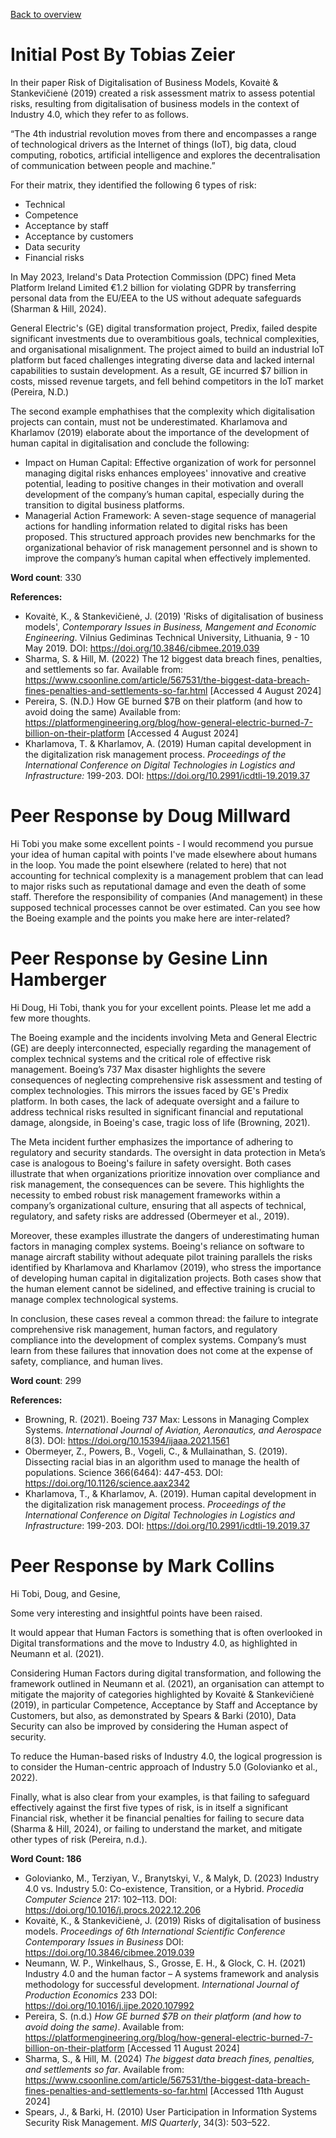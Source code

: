 [Back to overview](./README.md)
# Initial Post By Tobias Zeier
In their paper Risk of Digitalisation of Business Models, Kovaitė & Stankevičienė (2019) created a risk assessment matrix to assess potential risks, resulting from digitalisation of business models in the context of Industry 4.0, which they refer to as follows.

“The 4th industrial revolution moves from there and encompasses a range of technological drivers as the Internet of things (IoT), big data, cloud computing, robotics, artificial intelligence and explores the decentralisation of communication between people and machine.”

For their matrix, they identified the following 6 types of risk:

- Technical
- Competence
- Acceptance by staff
- Acceptance by customers
- Data security
- Financial risks 

In May 2023, Ireland's Data Protection Commission (DPC) fined Meta Platform Ireland Limited €1.2 billion for violating GDPR by transferring personal data from the EU/EEA to the US without adequate safeguards (Sharman & Hill, 2024).

General Electric's (GE) digital transformation project, Predix, failed despite significant investments due to overambitious goals, technical complexities, and organisational misalignment. The project aimed to build an industrial IoT platform but faced challenges integrating diverse data and lacked internal capabilities to sustain development. As a result, GE incurred $7 billion in costs, missed revenue targets, and fell behind competitors in the IoT market (Pereira, N.D.)

The second example emphathises that the complexity which digitalisation projects can contain, must not be underestimated. Kharlamova and Kharlamov (2019) elaborate about the importance of the development of human capital in digitalisation and conclude the following:

- Impact on Human Capital: Effective organization of work for personnel managing digital risks enhances employees' innovative and creative potential, leading to positive changes in their motivation and overall development of the company’s human capital, especially during the transition to digital business platforms.
- Managerial Action Framework: A seven-stage sequence of managerial actions for handling information related to digital risks has been proposed. This structured approach provides new benchmarks for the organizational behavior of risk management personnel and is shown to improve the company’s human capital when effectively implemented.
 
**Word count**: 330

**References:**

- Kovaitė, K., & Stankevičienė, J. (2019) 'Risks of digitalisation of business models', *Contemporary Issues in Business, Mangement and Economic Engineering*. Vilnius Gediminas Technical University, Lithuania, 9 - 10 May 2019. DOI: https://doi.org/10.3846/cibmee.2019.039
- Sharma, S. & Hill, M. (2022) The 12 biggest data breach fines, penalties, and settlements so far. Available from: https://www.csoonline.com/article/567531/the-biggest-data-breach-fines-penalties-and-settlements-so-far.html [Accessed 4 August 2024]
- Pereira, S. (N.D.) How GE burned $7B on their platform (and how to avoid doing the same) Available from: https://platformengineering.org/blog/how-general-electric-burned-7-billion-on-their-platform [Accessed 4 August 2024]
- Kharlamova, T. & Kharlamov, A. (2019) Human capital development in the digitalization risk management process. *Proceedings of the International Conference on Digital Technologies in Logistics and Infrastructure:* 199-203. DOI: https://doi.org/10.2991/icdtli-19.2019.37

# Peer Response by Doug Millward
Hi Tobi
you make some excellent points - I would recommend you pursue your idea of human capital with points I've made elsewhere about humans in the loop. You made the point elsewhere (related to here) that not accounting for technical complexity is a management problem that can lead to major risks such as reputational damage and even the death of some staff. Therefore the responsibility of companies (And management) in these supposed technical processes cannot be over estimated.
Can you see how the Boeing example and the points you make here are inter-related?

# Peer Response by Gesine Linn Hamberger
Hi Doug, Hi Tobi, thank you for your excellent points. Please let me add a few more thoughts.

The Boeing example and the incidents involving Meta and General Electric (GE) are deeply interconnected, especially regarding the management of complex technical systems and the critical role of effective risk management. Boeing’s 737 Max disaster highlights the severe consequences of neglecting comprehensive risk assessment and testing of complex technologies. This mirrors the issues faced by GE's Predix platform. In both cases, the lack of adequate oversight and a failure to address technical risks resulted in significant financial and reputational damage, alongside, in Boeing's case, tragic loss of life (Browning, 2021).

The Meta incident further emphasizes the importance of adhering to regulatory and security standards. The oversight in data protection in Meta’s case is analogous to Boeing's failure in safety oversight. Both cases illustrate that when organizations prioritize innovation over compliance and risk management, the consequences can be severe. This highlights the necessity to embed robust risk management frameworks within a company’s organizational culture, ensuring that all aspects of technical, regulatory, and safety risks are addressed (Obermeyer et al., 2019).

Moreover, these examples illustrate the dangers of underestimating human factors in managing complex systems. Boeing's reliance on software to manage aircraft stability without adequate pilot training parallels the risks identified by Kharlamova and Kharlamov (2019), who stress the importance of developing human capital in digitalization projects. Both cases show that the human element cannot be sidelined, and effective training is crucial to manage complex technological systems.

In conclusion, these cases reveal a common thread: the failure to integrate comprehensive risk management, human factors, and regulatory compliance into the development of complex systems. Company’s must learn from these failures that innovation does not come at the expense of safety, compliance, and human lives.

**Word count**: 299

**References:**

- Browning, R. (2021). Boeing 737 Max: Lessons in Managing Complex Systems. *International Journal of Aviation, Aeronautics, and Aerospace* 8(3). DOI: https://doi.org/10.15394/ijaaa.2021.1561
- Obermeyer, Z., Powers, B., Vogeli, C., & Mullainathan, S. (2019). Dissecting racial bias in an algorithm used to manage the health of populations. Science 366(6464): 447-453. DOI: https://doi.org/10.1126/science.aax2342
- Kharlamova, T., & Kharlamov, A. (2019). Human capital development in the digitalization risk management process. *Proceedings of the International Conference on Digital Technologies in Logistics and Infrastructure*: 199-203. DOI: https://doi.org/10.2991/icdtli-19.2019.37

# Peer Response by Mark Collins
Hi Tobi, Doug, and Gesine,

Some very interesting and insightful points have been raised.

It would appear that Human Factors is something that is often overlooked in Digital transformations and the move to Industry 4.0, as highlighted in Neumann et al. (2021).
 
Considering Human Factors during digital transformation, and following the framework outlined in Neumann et al. (2021), an organisation can attempt to mitigate the majority of categories highlighted by Kovaitė & Stankevičienė (2019), in particular Competence, Acceptance by Staff and Acceptance by Customers, but also, as demonstrated by Spears & Barki (2010), Data Security can also be improved by considering the Human aspect of security.

To reduce the Human-based risks of Industry 4.0, the logical progression is to consider the Human-centric approach of Industry 5.0 (Golovianko et al., 2022).

Finally, what is also clear from your examples, is that failing to safeguard effectively against the first five types of risk, is in itself a significant Financial risk, whether it be financial penalties for failing to secure data (Sharma & Hill, 2024), or failing to understand the market, and mitigate other types of risk (Pereira, n.d.).

**Word Count: 186**

- Golovianko, M., Terziyan, V., Branytskyi, V., & Malyk, D. (2023) Industry 4.0 vs. Industry 5.0: Co-existence, Transition, or a Hybrid. *Procedia Computer Science* 217: 102–113. DOI: https://doi.org/10.1016/j.procs.2022.12.206
- Kovaitė, K., & Stankevičienė, J. (2019) Risks of digitalisation of business models. *Proceedings of 6th International Scientific Conference Contemporary Issues in Business* DOI: https://doi.org/10.3846/cibmee.2019.039
- Neumann, W. P., Winkelhaus, S., Grosse, E. H., & Glock, C. H. (2021) Industry 4.0 and the human factor – A systems framework and analysis methodology for successful development. *International Journal of Production Economics* 233 DOI: https://doi.org/10.1016/j.ijpe.2020.107992
- Pereira, S. (n.d.) *How GE burned $7B on their platform (and how to avoid doing the same)*. Available from: https://platformengineering.org/blog/how-general-electric-burned-7-billion-on-their-platform [Accessed 11 August 2024]
- Sharma, S., & Hill, M. (2024) *The biggest data breach fines, penalties, and settlements so far*. Available from: https://www.csoonline.com/article/567531/the-biggest-data-breach-fines-penalties-and-settlements-so-far.html [Accessed 11th August 2024]
- Spears, J., & Barki, H. (2010) User Participation in Information Systems Security Risk Management. *MIS Quarterly*, 34(3): 503–522.
